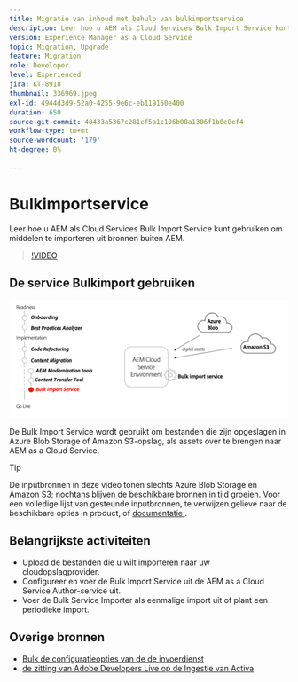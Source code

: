 ```yaml
---
title: Migratie van inhoud met behulp van bulkimportservice
description: Leer hoe u AEM als Cloud Services Bulk Import Service kunt gebruiken om middelen te importeren uit bronnen buiten AEM.
version: Experience Manager as a Cloud Service
topic: Migration, Upgrade
feature: Migration
role: Developer
level: Experienced
jira: KT-8918
thumbnail: 336969.jpeg
exl-id: 4944d3d9-52a0-4255-9e6c-eb119160e400
duration: 650
source-git-commit: 48433a5367c281cf5a1c106b08a1306f1b0e8ef4
workflow-type: tm+mt
source-wordcount: '179'
ht-degree: 0%

---
```


# Bulkimportservice

Leer hoe u AEM als Cloud Services Bulk Import Service kunt gebruiken om middelen te importeren uit bronnen buiten AEM.



>[!VIDEO](https://video.tv.adobe.com/v/336969?quality=12&learn=on)

## De service Bulkimport gebruiken

![ Bulk de Levenscyclus van de Dienst van de Invoer ](../assets/bulk-import-service.png)

De Bulk Import Service wordt gebruikt om bestanden die zijn opgeslagen in Azure Blob Storage of Amazon S3-opslag, als assets over te brengen naar AEM as a Cloud Service.

>[!TIP]
>
> De inputbronnen in deze video tonen slechts Azure Blob Storage en Amazon S3; nochtans blijven de beschikbare bronnen in tijd groeien. Voor een volledige lijst van gesteunde inputbronnen, te verwijzen gelieve naar de beschikbare opties in product, of [ documentatie ](https://experienceleague.adobe.com/docs/experience-manager-cloud-service/content/assets/manage/add-assets.html?lang=nl-NL#bulk-upload).

## Belangrijkste activiteiten

+ Upload de bestanden die u wilt importeren naar uw cloudopslagprovider.
+ Configureer en voer de Bulk Import Service uit de AEM as a Cloud Service Author-service uit.
+ Voer de Bulk Service Importer als eenmalige import uit of plant een periodieke import.

## Overige bronnen

+ [ Bulk de configuratieopties van de de invoerdienst ](https://experienceleague.adobe.com/docs/experience-manager-cloud-service/content/assets/manage/add-assets.html?lang=nl-NL#configure-bulk-ingestor-tool)
+ [ de zitting van Adobe Developers Live op de Ingestie van Activa ](https://experienceleague.adobe.com/docs/adobe-developers-live-events/events/2021/feb2021/asset-bulk-ingestion.html?lang=nl-NL)

